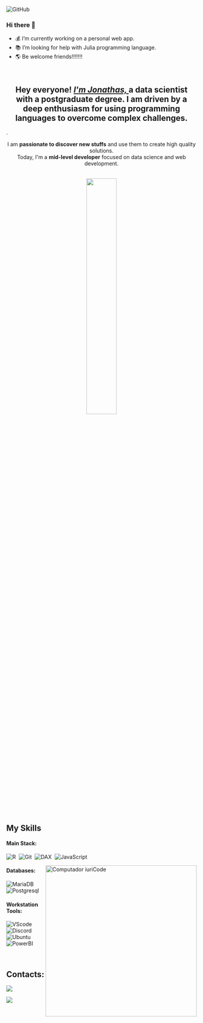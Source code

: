 ![GitHub](https://img.shields.io/badge/Made%20for-VSCode-1f425f.svg)

### Hi there 👋 #### 

-  💰 I’m currently working on a personal web app.
-  📚 I’m looking for help with Julia programming language.  
-  🌎 Be welcome friends!!!!!!!

<br />

<div>
  <h2 align="center">Hey everyone! <a href="https://www.linkedin.com/in/jonathas-henrique-pocidonio-04ba2127b/"><i>I'm Jonathas, </i></a> a data scientist with a postgraduate degree. I am driven by a deep enthusiasm for using programming languages to overcome complex challenges.</h2>.
</div>

<p align="center">I am <strong>passionate to discover new stuffs</strong> and use them to create high quality solutions. <br /> Today, I'm a <strong>mid-level developer</strong> focused on data science and web development.</p>&nbsp;

<div  align="center" style="margin-bottom:100px">
  <img width=40% align="center" src="https://github-readme-stats-git-main-rafaelalexandrino.vercel.app/api/top-langs/?username=jonathashenrique7&show_icons=true&theme=radical&layout=compact" />
</div>
 
 &nbsp;
 &nbsp;

## My Skills

#### Main Stack:

![R](https://img.shields.io/badge/R-5C5543?style=for-the-badge&logo=r&logoColor=white)&nbsp;
![Git](https://img.shields.io/badge/GIT-E44C30?style=for-the-badge&logo=git&logoColor=white)&nbsp;
![DAX](https://img.shields.io/badge/DAX-%340F63?style=for-the-badge&logo=dax&logoColor=white)&nbsp;
![JavaScript](https://img.shields.io/badge/JavaScript-F7DF1E?style=for-the-badge&logo=javascript&logoColor=black)&nbsp;


<img src="https://raw.githubusercontent.com/MicaelliMedeiros/micaellimedeiros/master/image/computer-illustration.png" min-width="400px" max-width="400px" width="400px" align="right" alt="Computador iuriCode">

#### Databases:

![MariaDB](https://img.shields.io/badge/MariaDB-FF3366?style=for-the-badge&logo=mariadb&logoColor=white)&nbsp;
![Postgresql](https://img.shields.io/badge/PostgreSQL-161637?style=for-the-badge&logo=postgresql&logoColor=white)&nbsp;

#### Workstation Tools:

![VScode](https://img.shields.io/badge/visualstudiocode-0054F7?style=for-the-badge&logo=visualstudiocode&logoColor=white)&nbsp;
![Discord](https://img.shields.io/badge/Discord-380953?style=for-the-badge&logo=discord&logoColor=white)&nbsp;
![Ubuntu](https://img.shields.io/badge/Ubuntu-E44C30?style=for-the-badge&logo=ubuntu&logoColor=white)&nbsp;
![PowerBI](https://img.shields.io/badge/PowerBI-DDE072?style=for-the-badge&logo=powerbi&logoColor=white)&nbsp;

&nbsp;
&nbsp;

## Contacts:

<a href="www.linkedin.com/in/jonathas-henrique-04ba2127b" target="_blank">
  <img src="https://img.shields.io/badge/-Linkedin-%340F63?style=for-the-badge&logo=instagram&logoColor=white" target="_blank">
</a>
  
<a href = "mailto:grinncode@gmail.com"> <img src="https://img.shields.io/badge/-Gmail-%23333?style=for-the-badge&logo=gmail&logoColor=white" target="_blank"></a>
